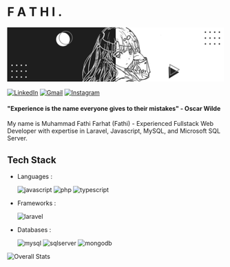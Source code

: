 
<!---
muhammadfathifarhat/muhammadfathifarhat is a ✨ special ✨ repository because its `README.md` (this file) appears on your GitHub profile.
You can click the Preview link to take a look at your changes.
--->
<h1>F A T H I .</h1>

<img src="BG-Github.png" >

<a href="https://www.linkedin.com/in/mfathifarhat/" target="_blank"><img src="https://img.shields.io/badge/Muhammad%20Fathi%20Farhat-%230077B5.svg?&style=flat-square&logo=linkedin&logoColor=white" alt="LinkedIn"></a>
<a href="mailto:mfathifarhat76@gmail.com" target="_blank"><img src="https://img.shields.io/badge/mfathifarhat76@gmail.com-D14836?style=flat-square&logo=gmail&logoColor=white" alt="Gmail"></a>
<a href="https://www.instagram.com/fathi_7652/" target="_blank"><img src="https://img.shields.io/badge/fathi__7652-%23E4405F.svg?&style=flat-square&logo=instagram&logoColor=white" alt="Instagram"></a>

<h4>"Experience is the name everyone gives to their mistakes" - Oscar Wilde</h4>

<p>My name is Muhammad Fathi Farhat (Fathi) - Experienced Fullstack Web Developer with expertise in Laravel, Javascript, MySQL, and Microsoft SQL Server.</p>

<h2 style="border-bottom">Tech Stack</h2>
<ul>
  <li>
    <p>Languages :</p>
    <div>
      <img src="https://img.shields.io/badge/javascript-%23323330.svg?style=for-the-badge&logo=javascript&logoColor=%23F7DF1E" alt="javascript">
      <img src="https://img.shields.io/badge/php-%23777BB4.svg?style=for-the-badge&logo=php&logoColor=white" alt="php">
      <img src="https://img.shields.io/badge/typescript-%23007ACC.svg?style=for-the-badge&logo=typescript&logoColor=white" alt="typescript">
    </div>
  </li>
  <li>
    <p>Frameworks :</p>
    <div>
      <img src="https://img.shields.io/badge/laravel-%23FF2D20.svg?style=for-the-badge&logo=laravel&logoColor=white" alt="laravel">
    </div>
  </li>
  <li>
    <p>Databases :</p>
    <div>
      <img src="https://img.shields.io/badge/mysql-4479A1.svg?style=for-the-badge&logo=mysql&logoColor=white" alt="mysql">
      <img src="https://img.shields.io/badge/Microsoft%20SQL%20Server-CC2927?style=for-the-badge&logo=microsoft%20sql%20server&logoColor=white" alt="sqlserver">
      <img src="https://img.shields.io/badge/MongoDB-%234ea94b.svg?style=for-the-badge&logo=mongodb&logoColor=white" alt="mongodb">
    </div>
  </li>
</ul>

![Overall Stats](https://github-readme-stats.vercel.app/api?username=mfathifarhat&count_private=false&show_icons=true&hide=contribs)
